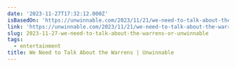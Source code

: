 ```yaml
---
date: '2023-11-27T17:32:12.000Z'
isBasedOn: 'https://unwinnable.com/2023/11/21/we-need-to-talk-about-the-warrens-169/'
link: 'https://unwinnable.com/2023/11/21/we-need-to-talk-about-the-warrens-169/'
slug: 2023-11-27-we-need-to-talk-about-the-warrens-or-unwinnable
tags:
  - entertainment
title: We Need to Talk About the Warrens | Unwinnable
---
```


